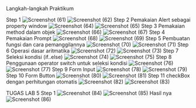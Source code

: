 Langkah-langkah Praktikum

Step 1
![Screenshot (61)](https://user-images.githubusercontent.com/73973590/162994392-05f547c5-448d-4e99-95c3-fec2f1c85fe2.png)
![Screenshot (62)](https://user-images.githubusercontent.com/73973590/162994459-0d2ed9b3-d10e-48b8-afab-a9162a7cb8dd.png)
Step 2
Pemakaian Alert sebagai property window
![Screenshot (64)](https://user-images.githubusercontent.com/73973590/162994609-b78688f7-73b1-43b4-a391-6fa9b16535c7.png)
![Screenshot (65)](https://user-images.githubusercontent.com/73973590/162994641-cb6c12a5-9274-4503-8ff8-d6787db841a7.png)
Step 3
Pemakaian method dalam objek
![Screenshot (66)](https://user-images.githubusercontent.com/73973590/162994738-1469d525-fed4-4f50-ba45-ba3d14c5835c.png)
![Screenshot (67)](https://user-images.githubusercontent.com/73973590/162994778-1d2a7e43-c1ae-41cd-b466-c93d62b83ad4.png)
Step 4
Pemakaian Prompt
![Screenshot (68)](https://user-images.githubusercontent.com/73973590/162994895-2858264b-847d-4637-958e-c107a16e9985.png)
![Screenshot (69)](https://user-images.githubusercontent.com/73973590/162994926-dca90e83-eb43-4efb-904e-8c55f1c29802.png)
Step 5
Pembuatan fungsi dan cara pemanggilannya
![Screenshot (70)](https://user-images.githubusercontent.com/73973590/162995016-0fd72275-0ed0-4d12-8bfc-885358939604.png)
![Screenshot (71)](https://user-images.githubusercontent.com/73973590/162995050-5b745334-0d08-4c6f-804b-5d257e81b086.png)
Step 6
Operasi dasar aritmatika
![Screenshot (72)](https://user-images.githubusercontent.com/73973590/162995188-a6d436ac-fca3-4376-9d96-2b4884cc15a5.png)
![Screenshot (73)](https://user-images.githubusercontent.com/73973590/162995215-c77ef2fa-abd6-404a-a964-5bea8483929e.png)
Step 7
Seleksi kondisi (if..else)
![Screenshot (74)](https://user-images.githubusercontent.com/73973590/162995301-5dbe0192-a1d3-458d-a486-4c7f7091b74e.png)
![Screenshot (75)](https://user-images.githubusercontent.com/73973590/162995338-c839cb75-2a32-4235-a71f-e571338d7eaa.png)
Step 8
Penggunaan operator switch untuk seleksi kondisi
![Screenshot (76)](https://user-images.githubusercontent.com/73973590/162995496-024db583-157d-45f3-97a9-b6a1eb3b7219.png)
![Screenshot (77)](https://user-images.githubusercontent.com/73973590/162995552-d6cb5912-16e6-447d-9d1d-ef03a74e8b10.png)
Step 9
Form Input
![Screenshot (78)](https://user-images.githubusercontent.com/73973590/162995674-dc1330d4-22de-4c1b-9daf-afac1b9291b9.png)
![Screenshot (79)](https://user-images.githubusercontent.com/73973590/162995731-1de85721-dab0-4449-8666-91ef992ac79a.png)
Step 10
Form Button
![Screenshot (80)](https://user-images.githubusercontent.com/73973590/162995841-8fe38358-7dee-485d-8dce-4dcfb39ababb.png)
![Screenshot (81)](https://user-images.githubusercontent.com/73973590/162995877-98c0d104-b606-4d4e-8d95-12faf8d7e49e.png)
Step 11
checkBox dengan perhitungan otomatis
![Screenshot (82)](https://user-images.githubusercontent.com/73973590/162995992-e2bda630-37ee-4548-91ad-7e52660bf73b.png)
![Screenshot (83)](https://user-images.githubusercontent.com/73973590/162996050-fa0e7257-32ca-4e70-b540-efeacd9a7588.png)



TUGAS LAB 5 
Step 1
![Screenshot (84)](https://user-images.githubusercontent.com/73973590/162996161-1a7530f0-ef2d-4121-9aad-5f09281ca67f.png)
![Screenshot (85)](https://user-images.githubusercontent.com/73973590/162996214-b0c9762a-57da-412b-b956-770e8fbf45ee.png)
Hasil nya 
![Screenshot (86)](https://user-images.githubusercontent.com/73973590/162996266-724e3a50-a04b-401d-9713-9e73fe2cb1dd.png)








